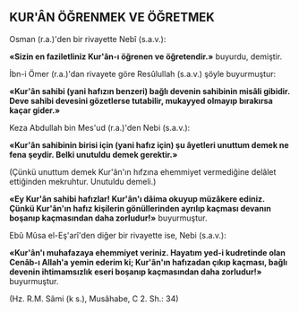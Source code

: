 ## KUR'ÂN ÖĞRENMEK VE ÖĞRETMEK

Osman (r.a.)'den bir rivayette Nebî (s.a.v.):

**«Sizin en faziletliniz Kur'ân-ı öğrenen ve öğretendir.»** buyurdu, demiştir.

İbn-i Ömer (r.a.)'dan rivayete göre Resûlullah (s.a.v.) şöyle buyurmuştur:

**«Kur'ân sahibi (yani hafızın benzeri) bağlı devenin sahibinin misâli gibidir. Deve sahibi devesini gözetlerse tutabilir, mukayyed olmayıp bı­rakırsa kaçar gider.»**

Keza Abdullah bin Mes'ud (r.a.)'den Nebi (s.a.v.):

**«Kur'ân sahibinin birisi için (yani hafız için) şu âyetleri unuttum demek ne fena şeydir. Belki unutuldu demek gerektir.»**

(Çünkü unuttum demek Kur'ân'ın hıfzına ehemmiyet vermediğine delâlet ettiğinden mekruhtur. Unutuldu demeli.)

**«Ey Kur'ân sahibi hafızlar! Kur'ân'ı dâima okuyup müzâkere ediniz. Çünkü Kur'ân'ın hafız kişilerin gönüllerinden ayrılıp kaçması devanın boşanıp kaçmasından daha zorludur!»** buyurmuş­tur.

Ebû Mûsa el-Eş'arî'den diğer bir rivayette ise, Nebi (s.a.v.):

**«Kur'ân'ı muhafazaya ehemmiyet veriniz. Hayatım yed-i kudretinde olan Cenâb-ı Allah'a yemin ederim ki; Kur'ân'ın hafızadan çıkıp kaç­ması, bağlı devenin ihtimamsızlık eseri boşanıp kaçmasından daha zorludur!»** buyurmuştur.

(Hz. R.M. Sâmi (k s.), Musâhabe, C 2. Sh.: 34)
